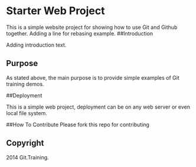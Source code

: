 # Starter Web Project

This is a simple website project for showing how to use Git and Github together. Adding a line for rebasing example.
##Introduction

Adding introduction text.

## Purpose

As stated above, the main purpose is to provide simple examples of Git training demos.

##Deployment

This is a simple web project, deployment can be on any web server or even local file system.

##How To Contribute
Please fork this repo for contributing

## Copyright

2014 Git.Training.
